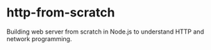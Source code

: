 # http-from-scratch
Building web server from scratch in Node.js to understand HTTP and network programming.
